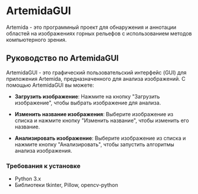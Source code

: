# ArtemidaGUI

Artemida - это программный проект для обнаружения и аннотации областей на изображениях горных рельефов с использованием методов компьютерного зрения.

## Руководство по ArtemidaGUI

ArtemidaGUI - это графический пользовательский интерфейс (GUI) для приложения Artemida, предназначенного для анализа изображений. С помощью ArtemidaGUI вы можете:

- **Загрузить изображение**: Нажмите на кнопку "Загрузить изображение", чтобы выбрать изображение для анализа.

- **Изменить название изображения**: Выберите изображение из списка и нажмите кнопку "Изменить название", чтобы изменить его название.

- **Анализировать изображение**: Выберите изображение из списка и нажмите кнопку "Анализировать", чтобы запустить алгоритмы анализа изображения.

### Требования к установке
- Python 3.x
- Библиотеки tkinter, Pillow, opencv-python


